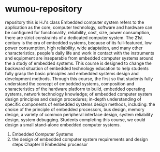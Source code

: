 # wumou-repository
repository
this is HJ's class
 Embedded computer system refers to the application as the core, computer technology, software and hardware can be configured for functionality, reliability, cost, size, power consumption, there are strict constraints of a dedicated computer system. The 21st century is the era of embedded systems, because of its full-featured, low power consumption, high reliability, wide adaptation, and many other characteristics, people's daily life and work in contact with the instruments and equipment are inseparable from embedded computer systems around the a study of embedded systems. This course is designed to change the backward situation of embedded technology education to help students fully grasp the basic principles and embedded systems design and development methods.
 Through this course, the first so that students fully understand the concept of embedded systems, composition and characteristics of the hardware platform to build, embedded operating systems, network technology knowledge; of embedded computer system design principles and design procedures; in-depth understanding of specific components of embedded systems design methods, including: the choice of the principle of embedded processors, bus design, memory design, a variety of common peripheral interface design, system reliability design, system debugging. Students completing this course, we could design a small stand-alone embedded computer systems.
1. Embedded Computer Systems
2. the design of embedded computer system requirements and design steps Chapter II Embedded processor
